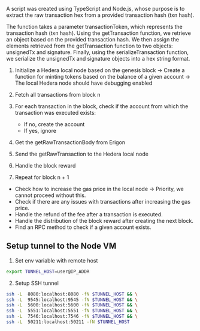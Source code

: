 A script was created using TypeScript and Node.js, whose purpose is to extract the raw transaction hex from a provided transaction hash (txn hash).

The function takes a parameter transactionToken, which represents the transaction hash (txn hash).
Using the getTransaction function, we retrieve an object based on the provided transaction hash.
We then assign the elements retrieved from the getTransaction function to two objects: unsignedTx and signature.
Finally, using the serializeTransaction function, we serialize the unsignedTx and signature objects into a hex string format.

1. Initialize a Hedera local node based on the genesis block -> Create a function for minting tokens based on the balance of a given account -> The local Hedera node should have debugging enabled

2. Fetch all transactions from block n

3. For each transaction in the block, check if the account from which the transaction was executed exists:
   - If no, create the account
   - If yes, ignore
4. Get the getRawTransactionBody from Erigon
5. Send the getRawTransaction to the Hedera local node
6. Handle the block reward
7. Repeat for block n + 1

- Check how to increase the gas price in the local node -> Priority, we cannot proceed without this.
- Check if there are any issues with transactions after increasing the gas price.
- Handle the refund of the fee after a transaction is executed.
- Handle the distribution of the block reward after creating the next block.
- Find an RPC method to check if a given account exists.

## Setup tunnel to the Node VM

1. Set env variable with remote host
```bash
export TUNNEL_HOST=user@IP_ADDR
```

2. Setup SSH tunnel
```bash
ssh -L  8080:localhost:8080 -fN $TUNNEL_HOST && \
ssh -L  9545:localhost:9545 -fN $TUNNEL_HOST && \
ssh -L  5600:localhost:5600 -fN $TUNNEL_HOST && \
ssh -L  5551:localhost:5551 -fN $TUNNEL_HOST && \
ssh -L  7546:localhost:7546 -fN $TUNNEL_HOST && \
ssh -L  50211:localhost:50211 -fN $TUNNEL_HOST
```
